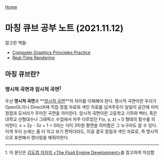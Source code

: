 [Home](../README.md)
# 마칭 큐브 공부 노트 (2021.11.12)

참고한 책들:
* [Computer Graphics Principles Practice](https://en.wikipedia.org/wiki/Computer_Graphics:_Principles_and_Practice)
* [Real-Time Rendering](https://www.realtimerendering.com/)

## 마칭 큐브란?

### 명시적 곡면과 암시적 곡면<sup>[1](#footnote_1)</sup>

우선 **명시적 곡면**과 **[암시적 곡면](https://en.wikipedia.org/wiki/Implicit_surface)**의 차이를 이해해야 한다. 명시적 곡면이란 우리가 OpenGL이나 DirectX에 직접 정점 자료와 색인 자료를 넘겨주듯이 일일이 공간에 이미 정점과 모서리가 주어진 곡면을 의미한다. 암시적 곡면이란 고등학교 기하와 벡터, 혹은 대학교 선형대수나 그래픽스 수업에서 자주 다루었던 F(x, y, z) = 0 형태의 함수를 의미한다. x + 2y - 3z + 1 = 0라는 식이 3차원 평면을 의미함은 그 누구라도 알 수 있다. 이게 우리 눈에는 좀 더 익고 보기 편하더라도, 이걸 결국 정점과 색인 자료로, 즉 명시적으로 표현해서 렌더링을 해줘야한다.

---

<div id="footnote_1">
<p>1. 이 문단은 <a href="https://fluidenginedevelopment.org/">김도엽 저자의 &lt;The Fluid Engine Development></a>를 참고하여 작성함</p>
</div>